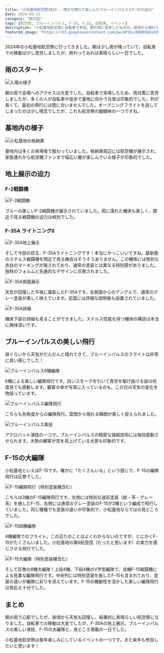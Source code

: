 ```yaml
---
title: "小松基地航空祭2024 - 雨のち晴れで楽しんだブルーインパルスとF-35の迫力"
date: 2024-09-23
category: "旅行記"
tags: [航空祭, ブルーインパルス, F-35, F-15, 自転車, イベント]
description: "小松基地航空祭に自転車で参加。朝の雨に苦労したものの、昼頃から晴れてブルーインパルスの美しい飛行とF-35の地上展示を楽しみました"
featured_image: "https://lh3.googleusercontent.com/pw/AP1GczNODR36Dub31dImZ1bW-xJZbP2D4fK4ScntHuNmUzGzOJCViJF9ze9wNm6pkrlvsR_P9v90objGCVkqQhB-uCGkAbxBAzv-_vX_JA_K91jMtkDAtN3zp8KDGS0SHx6-S7asASZaosEW7yBYQJbd_1TkoQ=s1000-no-gm?authuser=0"
---
```


<!-- 元のGoogle Photosリンク: https://photos.app.goo.gl/ZUBCVYrF4rkyGdQb7 -->

2024年の小松基地航空祭に行ってきました。朝は少し雨が降っていて、自転車での移動は少し苦労しましたが、終わってみれば素晴らしい一日でした。

## 雨のスタート

![入場の様子](https://lh3.googleusercontent.com/pw/AP1GczMREvrLe4By1Ej40ISIOjbfNvG9w4zK92H_Psw6c5NFLA2Wb8W3isns5zg-zO2PBJU_blM9VnvlbBtWAjelwkPI0B993HVoAOS-dtsm-FaxgI1yUdmK=s1000-no-gm?authuser=0)

朝の雨で会場へのアクセスは大変でした。自転車で来場したため、雨対策に苦労しましたが、多くの人が自転車や徒歩で基地に向かう光景は印象的でした。列が長くて、最初の飛行には間に合いませんでした。オープニングフライトを逃してしまったのは少し残念でしたが、これも航空祭の醍醐味の一つですね。

## 基地内の様子

![小松基地の格納庫](https://lh3.googleusercontent.com/pw/AP1GczPLBM3L9_8fEHJDVwWFDAcP2bw68Gkr8wdEhvMxmLarH-qjzkWnZJmHkrG7LzY4w2K-Fbjyv04h4Zy1xhj-93WhgihPbeJAG6lYiB6-dy5aalDxAUM9bq7ltS8yz2zYllhSbXtSHdFFF_V-xKqRtJ_4rg=s1000-no-gm?authuser=0)

基地内は多くの来場者で賑わっていました。格納庫周辺には航空機が展示され、家族連れから航空機ファンまで幅広い層が楽しんでいる様子が印象的でした。

## 地上展示の迫力

### F-2戦闘機

![F-2戦闘機](https://lh3.googleusercontent.com/pw/AP1GczOF8AnkH6cW8vJTrBTVpvb7KjXcx4qfntkQptt-70f3_wD6MB-eWwGG0pI4l9Uw--OAOex3GowZRRddhLv1X05MJPPd5KVKgGdGeJLfwFZ8aWMRn5RrDrsyq1w-08yM809lf8wS7Z5bFBkjzFcSG068Qw=s1000-no-gm?authuser=0)

ブルーの美しいF-2戦闘機が展示されていました。雨に濡れた機体も美しく、間近で見る戦闘機の迫力は格別でした。

### F-35A ライトニングII

![F-35A地上展示](https://lh3.googleusercontent.com/pw/AP1GczPFC8n3OwpuXFPwdmSVV8SE7FrC2YNBQs9Tzw1sVur4XvEZ5kEx_yWLW-gMtiZZnVfmXufawLC32qwRlqzuPrhd667aDj9sYW76_4ctQOyw3Faas8QzGCd02SGpQcS_6JTaxd-1sNFDHNIH8TBkVkplFg=s1000-no-gm?authuser=0)

そして今回の目玉、F-35Aライトニングです！本当にかっこいいですね。最新鋭のステルス戦闘機を間近で見る機会はそうそうありません。この機体には特別な赤白のマーキングが施されており、通常の塗装とは異なる特別感がありました。独特のフォルムと先進的なデザインに圧倒されました。

![F-35A側面展示](https://lh3.googleusercontent.com/pw/AP1GczNUqHJEMFOyrcpG3G6mOymXLki1ckCJxvg3hiOAwILSOgQj3_covkPOheK7H-QoOcjAPg968wDcoYiVq7PFHxdKjmD6xDdzYf4Z3avBXAEJU9Zod7CEFRp5v99jOYwoUfQKQkaiogYC3vXxcOTk7jEvNA=s1000-no-gm?authuser=0)

天気が回復した午後に撮影したF-35Aです。左側面からのアングルで、通常のグレー塗装が美しく映えています。前面には詳細な説明板も設置されていました。

![F-35A詳細](https://lh3.googleusercontent.com/pw/AP1GczNAnzgU0ipbQz-q64hJvOau8_iW46H2sgO_i-yZQnGHngTMoHQ0l2eEZQO-XdSGepIt0466dzL7jzK152SFksscBZ1kYqo8TLKS-6wiHtWa6qRxWFgJhYLErDZonSBHv3fvGPE1tk9vGwDjM5AT7OfIaA=s1000-no-gm?authuser=0)

機体下部の詳細も見ることができました。ステルス性能を持つ機体の構造は本当に興味深いです。

## ブルーインパルスの美しい飛行

昼ぐらいから天気がだんだんと晴れてきて、ブルーインパルスのフライトは非常に良い感じでした！

![ブルーインパルス6機編隊](https://lh3.googleusercontent.com/pw/AP1GczNODR36Dub31dImZ1bW-xJZbP2D4fK4ScntHuNmUzGzOJCViJF9ze9wNm6pkrlvsR_P9v90objGCVkqQhB-uCGkAbxBAzv-_vX_JA_K91jMtkDAtN3zp8KDGS0SHx6-S7asASZaosEW7yBYQJbd_1TkoQ=s1000-no-gm?authuser=0)

6機による美しい編隊飛行です。白いスモークを引いて青空を駆け抜ける姿は何度見ても感動します。観客の傘が写真に入っているのも、この日の天気の変化を物語っています。

![ブルーインパルス編隊飛行](https://lh3.googleusercontent.com/pw/AP1GczOUNyhuCtrHj3rLCctSCHrQTcHRuzFW6TwZJb4PYaqsDGoUAxlrQbdPCvbD27EFgcPiWXusoMWP9-8ikoBBbMSRFlkQXl_gksxB5u6lMMmEianPVhYEif17brRFfXK1tai7D9ErqKRox7DBwMoOW9nzDQ=s1000-no-gm?authuser=0)

こちらも別角度からの編隊飛行。雲間から現れる瞬間が美しく捉えられました。

![ブルーインパルス美技](https://lh3.googleusercontent.com/pw/AP1GczPzVqZniqwc5EPinyL-A9RD2G2G961q1LcdyjsscVMAip5FsIZ5IWXLvyr4hCN0Fi3LAa3BzB75guKOuOsRZlyMC9HqkDuNZDoEWGVw0AC7CiUBH3SpFwxjRNMfHcRrbEoXgwdrJmfm4Z3hVIdrnMp-QA=s1000-no-gm?authuser=0)

アクロバット演技の一コマ。ブルーインパルスの精密な操縦技術には毎回感動させられます。大勢の観客が空を見上げている光景も印象的です。

## F-15の大編隊

小松基地といえばF-15です。確かに「たくさんいる」という感じで、F-15の編隊飛行は圧巻でした。

![F-15編隊飛行（特別塗装機含む）](https://lh3.googleusercontent.com/pw/AP1GczN9NPDQy2m5vHwMNb_Z50z9bXqG73XIOC6itdwk90z0Jg08sLG0-FS-ci17inivRrdir0xcLWbi1Lb0jqE8MRuVW55KUUaJp25RqPFJiiHsXU0Q-WAnyyPEU-HklwOhyF70hQi17Ua9Djq0OP8c4BhpWA=s1000-no-gm?authuser=0)

こちらは3機のF-15編隊飛行です。左側には特別な迷彩塗装（緑・茶・グレー系）を施したF-15、右側には通常のグレー塗装のF-15が2機という編成で飛行していました。同じ機種でも塗装の違いが印象的で、小松基地ならではの見どころでした。

![F-15四機編隊](https://lh3.googleusercontent.com/pw/AP1GczME7VEqbiM5mYISob7GmmS_YJUmKcClAsVU5v86ovYkbUSS9O2rCluVviyTguNFB3urDtoWFhJl9lv6czhl7UlD2tQiz1RtQvm-melUfAZXjQ194lUm9HIJtFdzgiihDuG8KzN5bvIfTEyFJgVfx5CQEQ=s1000-no-gm?authuser=0)

4機編隊でのフライト。この辺りのことはよくわからないのですが、とにかくF-15がたくさんいました。小松基地の第6航空団（だったと思います）の実力を感じさせる飛行でした。

![F-15大編隊（特別塗装機含む）](https://lh3.googleusercontent.com/pw/AP1GczNAnzgU0ipbQz-q64hJvOau8_iW46H2sgO_i-yZQnGHngTMoHQ0l2eEZQO-XdSGepIt0466dzL7jzK152SFksScBZ1kYqo8TLKS-6wiHtWa6qRxWFgJhYLErDZonSBHv3fvGPE1tk9vGwDjM5AT7OfIaA=s1000-no-gm?authuser=0)

そして圧巻の8機大編隊！上段4機、下段4機のV字型編隊で、全機F-15戦闘機による見事な編隊飛行です。中央列には特別塗装を施したF-15も含まれており、塗装の違いが編隊に彩りを添えています。F-15の機動性を活かした美しい編隊飛行は見応え十分でした。

## まとめ

朝の雨で心配でしたが、昼頃から天気も回復し、結果的に素晴らしい航空祭になりました。自転車での移動は大変でしたが、F-35Aの地上展示、ブルーインパルスの美しい演技、F-15の大編隊と、見どころ満載の一日でした。

小松基地航空祭は毎年楽しみにしているイベントの一つです。また来年も参加したいと思います！